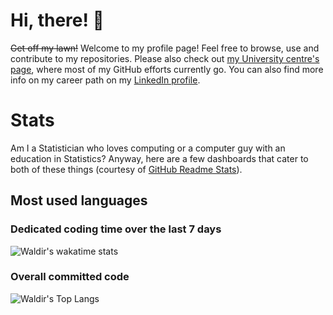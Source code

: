# Hi, there! :wave:

~~Get off my lawn!~~ Welcome to my profile page! Feel free to browse, use and contribute to my repositories. Please also check out [my University centre's page](https://github.com/ocbe-uio/), where most of my GitHub efforts currently go. You can also find more info on my career path on my [LinkedIn profile](https://www.linkedin.com/in/waldir-leoncio-40899618b/).

# Stats

Am I a Statistician who loves computing or a computer guy with an education in Statistics? Anyway, here are a few dashboards that cater to both of these things (courtesy of [GitHub Readme Stats](https://github.com/anuraghazra/github-readme-stats)).

## Most used languages

### Dedicated coding time over the last 7 days

![Waldir's wakatime stats](https://github-readme-stats.vercel.app/api/wakatime?username=wleoncio&hide_border=true&hide_title=true&v=2&layout=compact&bg_color=ffffff00&text_color=666666&hide=ini)

### Overall committed code

![Waldir's Top Langs](https://github-readme-stats-one-bice.vercel.app/api/top-langs/?username=wleoncio&langs_count=10&layout=compact&hide_title=true&hide_border=true&bg_color=ffffff00&text_color=666666&role=OWNER,ORGANIZATION_MEMBER&exclude_repo=trajpy,bayesynergy,nord-star48w,nord-star24w,no-covid-19,nor-solidarity,elfi,HCV_project,synergysplines,BayesSUR,LocalLowRankLearning,CellMAPtracer,2022_bioinformatics_workshop,MADMMplasso,pyPhenoPop,PhenoPop,Ten-CRAOS,Cancer_simulator,EnrichIntersect,neoletexe_scRNA_analysis,discovering-host-viral-modulators,HN5000,binstrvar&hide=jupyter%20notebook,javascript,c,matlab,perl,vim%20script,html)

<!--
## Lines of code added over the last 1 year

### Per language

[![GitHub Trends SVG](https://api.githubtrends.io/user/svg/wleoncio/langs?time_range=one_year&include_private=True&compact=True)](https://githubtrends.io)

### Per repository

[![GitHub Trends SVG](https://api.githubtrends.io/user/svg/wleoncio/repos?time_range=one_year&include_private=True)](https://githubtrends.io)

-->
